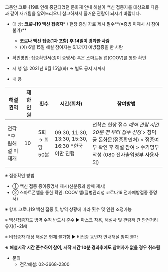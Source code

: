 그동안 코로나19로 인해 중단되었던 문화재 안내 해설이 백신 접종자를 대상으로 다음과 같이 재개됨을 알려드리오니 참고하셔서 즐거운 관람이 되시기 바랍니다.

- 대 상: **코로나19 백신 접종자***
  / 현장 증빙 자료 제시 필수**(※증빙 미제시 시 참여불가)**
  - **코로나 백신 접종(1차 포함) 후 14일이 경과한 사람**
  - (예) 6월 15일 해설 참여자는 6.1.까지 예방접종을 한 사람

- 확인방법: 접종확인서(종이 증명서) 혹은 스마트폰 앱(COOV)를 통한 확인

- 시 행 일: 2021년 6월 15일(화) → 별도 공지 시까지

- 내 용

| 해설권역 | 제한 인원 | 횟수 | 시간(회차) | 참여방법 |
| --- | --- | --- | --- | --- |
| 전각 *후원해설 미재개 | 10 | 5회 → 회당 50분 | 09:30, 11:30, 13:30, 15:30, 16:30  *한국어만 진행 |  선착순 현장 접수 *매회 관람 시간 20분 전 부터 접수 신청*  > 창덕궁 돈화문(접종확인처)  > 접종여부 확인 후 해설 참여  > 수기명부 작성  (080 전자출입명부 사용자 외) |

※ 접종확인 방법
  - ➀ 백신 접종 종이증명서 제시(신분증과 함께 제시)
  - ➁ 스마트폰앱을 통한 확인: COOV 앱(질병관리청 코로나19 전자예방접종 증명서)

※ 향후 코로나19 백신 접종 및 방역 상황에 따라 횟수 및 인원 조정가능

※ 백신접종자도 방역 수칙 반드시 준수 ▶ 마스크 착용, 해설사 및 관람객 간 안전거리 유지(1~2M)

※ 비접종자 대상 해설은 현재 불가함 ▶ 비접종 동반자 안내해설 참여 불가

**※ 해설시작 시간 준수하여 참여, 시작 시간 10분 경과후에도 참여자가 없을 경우 취소됨**

- 문의
  - 전각해설: 02-3668-2300